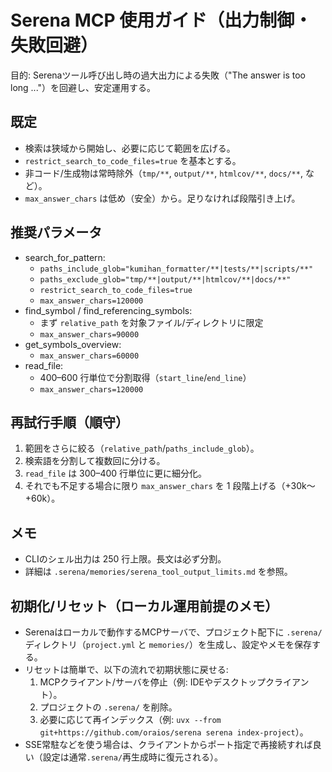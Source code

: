 # Serena MCP 使用ガイド（出力制御・失敗回避）

目的: Serenaツール呼び出し時の過大出力による失敗（"The answer is too long ..."）を回避し、安定運用する。

## 既定
- 検索は狭域から開始し、必要に応じて範囲を広げる。
- `restrict_search_to_code_files=true` を基本とする。
- 非コード/生成物は常時除外（`tmp/**`, `output/**`, `htmlcov/**`, `docs/**`, など）。
- `max_answer_chars` は低め（安全）から。足りなければ段階引き上げ。

## 推奨パラメータ
- search_for_pattern:
  - `paths_include_glob="kumihan_formatter/**|tests/**|scripts/**"`
  - `paths_exclude_glob="tmp/**|output/**|htmlcov/**|docs/**"`
  - `restrict_search_to_code_files=true`
  - `max_answer_chars=120000`
- find_symbol / find_referencing_symbols:
  - まず `relative_path` を対象ファイル/ディレクトリに限定
  - `max_answer_chars=90000`
- get_symbols_overview:
  - `max_answer_chars=60000`
- read_file:
  - 400–600 行単位で分割取得（`start_line`/`end_line`）
  - `max_answer_chars=120000`

## 再試行手順（順守）
1. 範囲をさらに絞る（`relative_path`/`paths_include_glob`）。
2. 検索語を分割して複数回に分ける。
3. `read_file` は 300–400 行単位に更に細分化。
4. それでも不足する場合に限り `max_answer_chars` を 1 段階上げる（+30k〜+60k）。

## メモ
- CLIのシェル出力は 250 行上限。長文は必ず分割。
- 詳細は `.serena/memories/serena_tool_output_limits.md` を参照。

## 初期化/リセット（ローカル運用前提のメモ）
- Serenaはローカルで動作するMCPサーバで、プロジェクト配下に `.serena/` ディレクトリ（`project.yml` と `memories/`）を生成し、設定やメモを保存する。
- リセットは簡単で、以下の流れで初期状態に戻せる:
  1) MCPクライアント/サーバを停止（例: IDEやデスクトップクライアント）。
  2) プロジェクトの `.serena/` を削除。
  3) 必要に応じて再インデックス（例: `uvx --from git+https://github.com/oraios/serena serena index-project`）。
- SSE常駐などを使う場合は、クライアントからポート指定で再接続すれば良い（設定は通常`.serena/`再生成時に復元される）。
